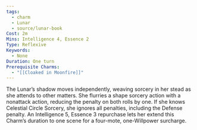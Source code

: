 ```yaml
---
tags:
  - charm
  - Lunar
  - source/lunar-book
Cost: 2m
Mins: Intelligence 4, Essence 2
Type: Reflexive
Keywords:
  - None
Duration: One turn
Prerequisite Charms:
  - "[[Cloaked in Moonfire]]"
---
```

The Lunar’s shadow moves independently, weaving sorcery in her stead as she attends to other matters. She flurries a shape sorcery action with a nonattack action, reducing the penalty on both rolls by one. If she knows Celestial Circle Sorcery, she ignores all penalties, including the Defense penalty. An Intelligence 5, Essence 3 repurchase lets her extend this Charm’s duration to one scene for a four-mote, one-Willpower surcharge.